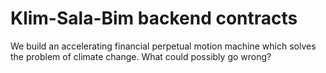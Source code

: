 # Klim-Sala-Bim backend contracts
We build an accelerating financial perpetual motion machine which solves the problem of climate change. What could possibly go wrong?
